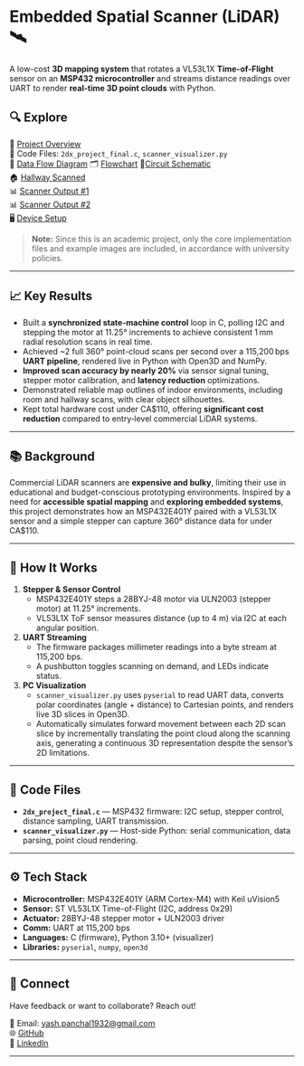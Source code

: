 # Embedded Spatial Scanner (LiDAR) 🛰️

A low-cost **3D mapping system** that rotates a VL53L1X **Time-of-Flight** sensor on an **MSP432 microcontroller** and streams distance readings over UART to render **real-time 3D point clouds** with Python.  

## 🔍 Explore  
📄 [Project Overview](project_overview.pdf)    
📁 Code Files: `2dx_project_final.c`, `scanner_visualizer.py`        
🔀 [Data Flow Diagram](data_flow_diagram.png)   🗂️ [Flowchart](flowchart_diagram.png)   🔌[Circuit Schematic](circuit_schematic.png)  
🏠 [Hallway Scanned](hallway_scanned.png)      
📊 [Scanner Output #1](scanner_output_1.png)      
📊 [Scanner Output #2](scanner_output_2.png)      
🖥️ [Device Setup](device_setup.png)      

> **Note:** Since this is an academic project, only the core implementation files and example images are included, in accordance with university policies.

---

## 📈 Key Results
- Built a **synchronized state‑machine control** loop in C, polling I2C and stepping the motor at 11.25° increments to achieve consistent 1 mm radial resolution scans in real time.
- Achieved ~2 full 360° point-cloud scans per second over a 115,200 bps **UART pipeline**, rendered live in Python with Open3D and NumPy.
- **Improved scan accuracy by nearly 20%** via sensor signal tuning, stepper motor calibration, and **latency reduction** optimizations.
- Demonstrated reliable map outlines of indoor environments, including room and hallway scans, with clear object silhouettes.
- Kept total hardware cost under CA$110, offering **significant cost reduction** compared to entry‑level commercial LiDAR systems.
  
---

## 📚 Background
Commercial LiDAR scanners are **expensive and bulky**, limiting their use in educational and budget-conscious prototyping environments. Inspired by a need for **accessible spatial mapping** and **exploring embedded systems**, this project demonstrates how an MSP432E401Y paired with a VL53L1X sensor and a simple stepper can capture 360° distance data for under CA$110.

---

## 🔧 How It Works

1. **Stepper & Sensor Control**  
   - MSP432E401Y steps a 28BYJ-48 motor via ULN2003 (stepper motor) at 11.25° increments.  
   - VL53L1X ToF sensor measures distance (up to 4 m) via I2C at each angular position.  
2. **UART Streaming**  
   - The firmware packages millimeter readings into a byte stream at 115,200 bps.  
   - A pushbutton toggles scanning on demand, and LEDs indicate status.  
3. **PC Visualization**  
   - `scanner_visualizer.py` uses `pyserial` to read UART data, converts polar coordinates (angle + distance) to Cartesian points, and renders live 3D slices in Open3D.
   - Automatically simulates forward movement between each 2D scan slice by incrementally translating the point cloud along the scanning axis, generating a continuous 3D representation despite the sensor’s 2D limitations.

---

## 📂 Code Files

- **`2dx_project_final.c`** — MSP432 firmware: I2C setup, stepper control, distance sampling, UART transmission.  
- **`scanner_visualizer.py`** — Host-side Python: serial communication, data parsing, point cloud rendering.  

---

## ⚙️ Tech Stack

- **Microcontroller:** MSP432E401Y (ARM Cortex-M4) with Keil uVision5  
- **Sensor:** ST VL53L1X Time-of-Flight (I2C, address 0x29)  
- **Actuator:** 28BYJ-48 stepper motor + ULN2003 driver  
- **Comm:** UART at 115,200 bps  
- **Languages:** C (firmware), Python 3.10+ (visualizer)  
- **Libraries:** `pyserial`, `numpy`, `open3d`

---

## 🤝 Connect

Have feedback or want to collaborate? Reach out!  

📧 Email: yash.panchal1932@gmail.com        
🌐 [GitHub](https://github.com/yashp1932)      
💼 [LinkedIn](https://www.linkedin.com/in/yash-panchal-aba8b12a6/)      

---


